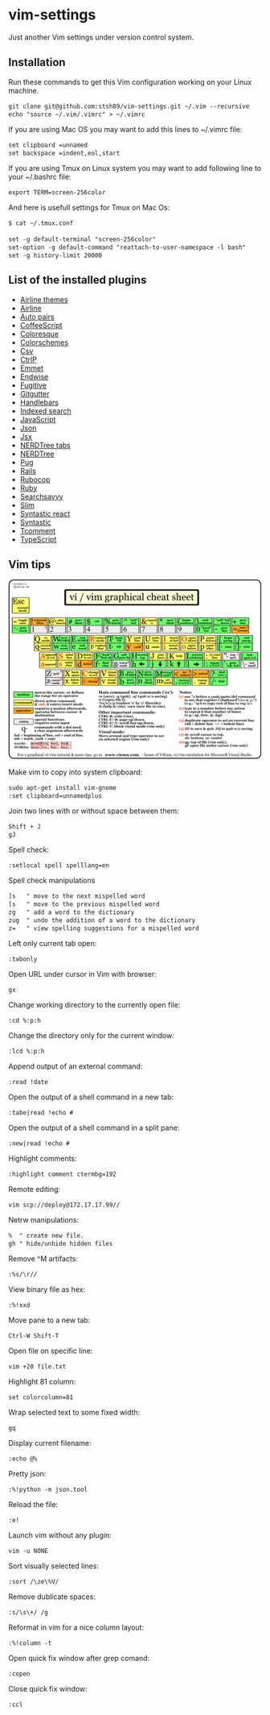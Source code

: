 # vim-settings
Just another Vim settings under version control system.

## Installation
Run these commands to get this Vim configuration working on your Linux machine.

    git clone git@github.com:stsh89/vim-settings.git ~/.vim --recursive
    echo "source ~/.vim/.vimrc" > ~/.vimrc

If you are using Mac OS you may want to add this lines to ~/.vimrc file:

    set clipboard =unnamed
    set backspace =indent,eol,start

If you are using Tmux on Linux system you may want to add following line to your ~/.bashrc file:

    export TERM=screen-256color

And here is usefull settings for Tmux on Mac Os:

    $ cat ~/.tmux.conf

    set -g default-terminal "screen-256color"
    set-option -g default-command "reattach-to-user-namespace -l bash"
    set -g history-limit 20000

## List of the installed plugins
  * [Airline themes](https://github.com/vim-airline/vim-airline-themes/tree/5bfa07ae06cbf3e73a137c2953e9877167e5986b)
  * [Airline](https://github.com/vim-airline/vim-airline/tree/53c8aa4fd67d4c0c06ea3f58134fdbc92672f737)
  * [Auto pairs](https://github.com/jiangmiao/auto-pairs/tree/84518168107c34fb540ee4f8cde743ceaf682bae)
  * [CoffeeScript](https://github.com/kchmck/vim-coffee-script/tree/b91dbe92ad794a85a03b089f384fa324ff4e0c3d)
  * [Coloresque](https://github.com/gko/vim-coloresque/tree/0c21b1469993e610600e88e734ffe90b9c10a514)
  * [Colorschemes](https://github.com/flazz/vim-colorschemes/tree/b8dff40f69f1873effbed97c759a8452ecb240ed)
  * [Csv](https://github.com/chrisbra/csv.vim/tree/c2b5a86b0b3105aec0800e146983041d52589595)
  * [CtrlP](https://github.com/ctrlpvim/ctrlp.vim)
  * [Emmet](https://github.com/mattn/emmet-vim/tree/44906fb16eb276622f1b8dbb3ab3062310a5b34c)
  * [Endwise](https://github.com/tpope/vim-endwise/tree/0067ceda37725d01b7bd5bf249d63b1b5d4e2ab4)
  * [Fugitive](https://github.com/tpope/vim-fugitive/tree/b754bc2031f21a532c083dd0d072ba373bbe3a37)
  * [Gitgutter](https://github.com/airblade/vim-gitgutter/tree/1742a8f568df549f4daeda90174b54d0c371501f)
  * [Handlebars](https://github.com/nono/vim-handlebars/tree/1eeeff8ade7b5008e7a213cc7eb9c7e1bed52bef)
  * [Indexed search](https://github.com/henrik/vim-indexed-search/tree/1d93f47eb4635a09f8b16e317ad65c98af2ee2cc)
  * [JavaScript](https://github.com/pangloss/vim-javascript/tree/5e024dc2e5b2d7e2a8b4d6446a0ed14352c2fa06)
  * [Json](https://github.com/elzr/vim-json/tree/f5e3181d0b33a9c51377bb7ea8492feddca8b503)
  * [Jsx](https://github.com/mxw/vim-jsx/tree/eb656ed96435ccf985668ebd7bb6ceb34b736213)
  * [NERDTree tabs](https://github.com/jistr/vim-nerdtree-tabs/tree/5a91230193fea7f9c8d792cb5c635998d868337d)
  * [NERDTree](https://github.com/scrooloose/nerdtree/tree/eee431dbd44111c858c6d33ffd366cae1f17f8b3)
  * [Pug](https://github.com/digitaltoad/vim-pug/tree/cc1bddc890f4856aa0511fdfd7c55d2e66f688b5)
  * [Rails](https://github.com/tpope/vim-rails/tree/09ffc844ef959ffe133d0994641ade192531007e)
  * [Rubocop](https://github.com/ngmy/vim-rubocop/tree/1c57918086d22cc9db829125f6b78226feae86a3)
  * [Ruby](https://github.com/vim-ruby/vim-ruby/tree/e865f7cacf05908668ed07be2db553f4fb4d56fd)
  * [Searchsavvy](https://github.com/idbrii/vim-searchsavvy/tree/706839044e326c0910f05543fabd3530a99ca9e4)
  * [Slim](https://github.com/slim-template/vim-slim/tree/df26386b46b455f0c837c3ba30d1771204f209ca)
  * [Syntastic react](https://github.com/jaxbot/syntastic-react/tree/b5048cacd21cda76bd595447a84d80679f51464b)
  * [Syntastic](https://github.com/vim-syntastic/syntastic/tree/dfb263775bbf1d43350591b84bc53c925dcb7430)
  * [Tcomment](https://github.com/tomtom/tcomment_vim/tree/a30434a3d2c7c74e2708a3bc800c5c14c1e6625e)
  * [TypeScript](https://github.com/leafgarland/typescript-vim/tree/7e25a901af7cd993498cc9ecfc833ca2ac21db7a)

## Vim tips

![vim cheat sheet](vi-vim-cheat-sheet.gif)

Make vim to copy into system clipboard:

    sudo apt-get install vim-gnome
    :set clipboard=unnamedplus

Join two lines with or without space between them:

    Shift + J
    gJ

Spell check:

    :setlocal spell spelllang=en

Spell check manipulations

    ]s   " move to the next mispelled word
    [s   " move to the previous mispelled word
    zg   " add a word to the dictionary
    zug  " undo the addition of a word to the dictionary
    z=   " view spelling suggestions for a mispelled word

Left only current tab open:

    :tabonly

Open URL under cursor in Vim with browser:

    gx

Change working directory to the currently open file:

    :cd %:p:h

Change the directory only for the current window:

    :lcd %:p:h

Append output of an external command:

    :read !date

Open the output of a shell command in a new tab:

    :tabe|read !echo #

Open the output of a shell command in a split pane:

    :new|read !echo #

Highlight comments:

    :highlight comment ctermbg=192

Remote editing:

    vim scp://deploy@172.17.17.99//

Netrw manipulations:

    %  " create new file.
    gh " hide/unhide hidden files

Remove ^M artifacts:

    :%s/\r//

View binary file as hex:

    :%!xxd

Move pane to a new tab:

    Ctrl-W Shift-T

Open file on specific line:

    vim +20 file.txt

Highlight 81 column:

    set colorcolumn=81

Wrap selected text to some fixed width:

    gq

Display current filename:

    :echo @%

Pretty json:

    :%!python -m json.tool

Reload the file:

    :e!

Launch vim without any plugin:

    vim -u NONE

Sort visually selected lines:

    :sort /\ze\%V/

Remove dublicate spaces:

    :s/\s\+/ /g

Reformat in vim for a nice column layout:

    :%!column -t

Open quick fix window after grep comand:

    :copen

Close quick fix window:

    :ccl
